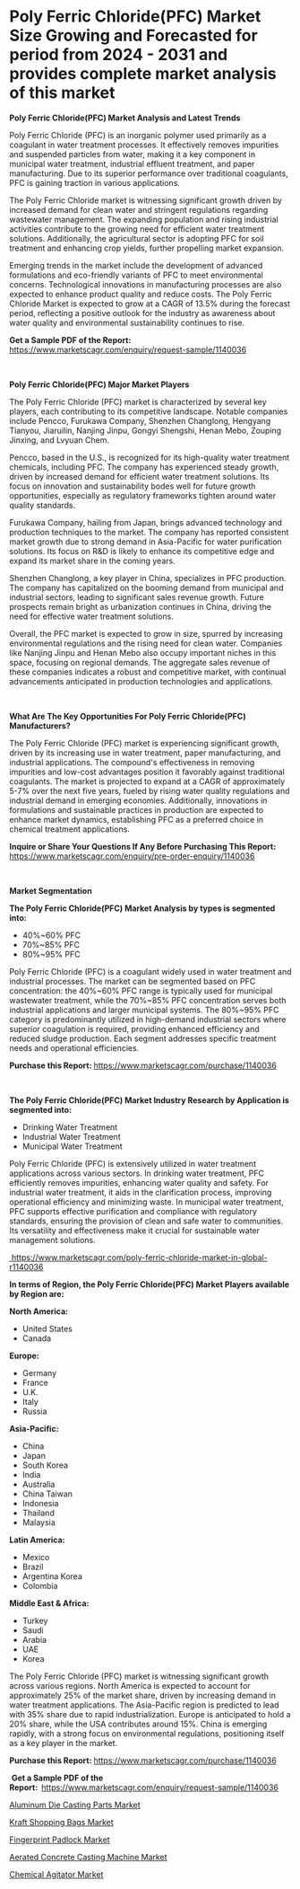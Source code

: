 <p><h1>Poly Ferric Chloride(PFC) Market Size Growing and Forecasted for period from 2024 - 2031 and provides complete market analysis of this market</h1></p><p><strong>Poly Ferric Chloride(PFC) Market Analysis and Latest Trends</strong></p>
<p><p>Poly Ferric Chloride (PFC) is an inorganic polymer used primarily as a coagulant in water treatment processes. It effectively removes impurities and suspended particles from water, making it a key component in municipal water treatment, industrial effluent treatment, and paper manufacturing. Due to its superior performance over traditional coagulants, PFC is gaining traction in various applications.</p><p>The Poly Ferric Chloride market is witnessing significant growth driven by increased demand for clean water and stringent regulations regarding wastewater management. The expanding population and rising industrial activities contribute to the growing need for efficient water treatment solutions. Additionally, the agricultural sector is adopting PFC for soil treatment and enhancing crop yields, further propelling market expansion.</p><p>Emerging trends in the market include the development of advanced formulations and eco-friendly variants of PFC to meet environmental concerns. Technological innovations in manufacturing processes are also expected to enhance product quality and reduce costs. The Poly Ferric Chloride Market is expected to grow at a CAGR of 13.5% during the forecast period, reflecting a positive outlook for the industry as awareness about water quality and environmental sustainability continues to rise.</p></p>
<p><strong>Get a Sample PDF of the Report:&nbsp;</strong> <a href="https://www.marketscagr.com/enquiry/request-sample/1140036?utm_campaign=1814&utm_medium=2&utm_source=Github&utm_content=ia&utm_term=29102024&utm_id=poly-ferric-chloridepfc">https://www.marketscagr.com/enquiry/request-sample/1140036</a></p>
<p>&nbsp;</p>
<p><strong>Poly Ferric Chloride(PFC) Major Market Players</strong></p>
<p><p>The Poly Ferric Chloride (PFC) market is characterized by several key players, each contributing to its competitive landscape. Notable companies include Pencco, Furukawa Company, Shenzhen Changlong, Hengyang Tianyou, Jiaruilin, Nanjing Jinpu, Gongyi Shengshi, Henan Mebo, Zouping Jinxing, and Lvyuan Chem. </p><p>Pencco, based in the U.S., is recognized for its high-quality water treatment chemicals, including PFC. The company has experienced steady growth, driven by increased demand for efficient water treatment solutions. Its focus on innovation and sustainability bodes well for future growth opportunities, especially as regulatory frameworks tighten around water quality standards.</p><p>Furukawa Company, hailing from Japan, brings advanced technology and production techniques to the market. The company has reported consistent market growth due to strong demand in Asia-Pacific for water purification solutions. Its focus on R&D is likely to enhance its competitive edge and expand its market share in the coming years.</p><p>Shenzhen Changlong, a key player in China, specializes in PFC production. The company has capitalized on the booming demand from municipal and industrial sectors, leading to significant sales revenue growth. Future prospects remain bright as urbanization continues in China, driving the need for effective water treatment solutions.</p><p>Overall, the PFC market is expected to grow in size, spurred by increasing environmental regulations and the rising need for clean water. Companies like Nanjing Jinpu and Henan Mebo also occupy important niches in this space, focusing on regional demands. The aggregate sales revenue of these companies indicates a robust and competitive market, with continual advancements anticipated in production technologies and applications.</p></p>
<p>&nbsp;</p>
<p><strong>What Are The Key Opportunities For Poly Ferric Chloride(PFC) Manufacturers?</strong></p>
<p><p>The Poly Ferric Chloride (PFC) market is experiencing significant growth, driven by its increasing use in water treatment, paper manufacturing, and industrial applications. The compound's effectiveness in removing impurities and low-cost advantages position it favorably against traditional coagulants. The market is projected to expand at a CAGR of approximately 5-7% over the next five years, fueled by rising water quality regulations and industrial demand in emerging economies. Additionally, innovations in formulations and sustainable practices in production are expected to enhance market dynamics, establishing PFC as a preferred choice in chemical treatment applications.</p></p>
<p><strong>Inquire or Share Your Questions If Any Before Purchasing This Report:</strong> <a href="https://www.marketscagr.com/enquiry/pre-order-enquiry/1140036?utm_campaign=1814&utm_medium=2&utm_source=Github&utm_content=ia&utm_term=29102024&utm_id=poly-ferric-chloridepfc">https://www.marketscagr.com/enquiry/pre-order-enquiry/1140036</a></p>
<p>&nbsp;</p>
<p><strong>Market Segmentation</strong></p>
<p><strong>The Poly Ferric Chloride(PFC) Market Analysis by types is segmented into:</strong></p>
<p><ul><li>40%~60% PFC</li><li>70%~85% PFC</li><li>80%~95% PFC</li></ul></p>
<p><p>Poly Ferric Chloride (PFC) is a coagulant widely used in water treatment and industrial processes. The market can be segmented based on PFC concentration: the 40%~60% PFC range is typically used for municipal wastewater treatment, while the 70%~85% PFC concentration serves both industrial applications and larger municipal systems. The 80%~95% PFC category is predominantly utilized in high-demand industrial sectors where superior coagulation is required, providing enhanced efficiency and reduced sludge production. Each segment addresses specific treatment needs and operational efficiencies.</p></p>
<p><strong>Purchase this Report:&nbsp;</strong><a href="https://www.marketscagr.com/purchase/1140036?utm_campaign=1814&utm_medium=2&utm_source=Github&utm_content=ia&utm_term=29102024&utm_id=poly-ferric-chloridepfc">https://www.marketscagr.com/purchase/1140036</a></p>
<p>&nbsp;</p>
<p><strong>The Poly Ferric Chloride(PFC) Market Industry Research by Application is segmented into:</strong></p>
<p><ul><li>Drinking Water Treatment</li><li>Industrial Water Treatment</li><li>Municipal Water Treatment</li></ul></p>
<p><p>Poly Ferric Chloride (PFC) is extensively utilized in water treatment applications across various sectors. In drinking water treatment, PFC efficiently removes impurities, enhancing water quality and safety. For industrial water treatment, it aids in the clarification process, improving operational efficiency and minimizing waste. In municipal water treatment, PFC supports effective purification and compliance with regulatory standards, ensuring the provision of clean and safe water to communities. Its versatility and effectiveness make it crucial for sustainable water management solutions.</p></p>
<p><a href="https://www.marketscagr.com/poly-ferric-chloride-market-in-global-r1140036?utm_campaign=1814&utm_medium=2&utm_source=Github&utm_content=ia&utm_term=29102024&utm_id=poly-ferric-chloridepfc">&nbsp;https://www.marketscagr.com/poly-ferric-chloride-market-in-global-r1140036</a></p>
<p><strong>In terms of Region, the Poly Ferric Chloride(PFC) Market Players available by Region are:</strong></p>
<p>
    <p> <strong> North America: </strong>
        <ul>
            <li>United States</li>
            <li>Canada</li>
        </ul>
        </p> 
    <p> <strong> Europe: </strong>
        <ul>
            <li>Germany</li>
            <li>France</li>
            <li>U.K.</li>
            <li>Italy</li>
            <li>Russia</li>
        </ul>
        </p> 
    <p> <strong> Asia-Pacific: </strong>
        <ul>
            <li>China</li>
            <li>Japan</li>
            <li>South Korea</li>
            <li>India</li>
            <li>Australia</li>
            <li>China Taiwan</li>
            <li>Indonesia</li>
            <li>Thailand</li>
            <li>Malaysia</li>
        </ul>
        </p> 
    <p> <strong> Latin America: </strong>
        <ul>
            <li>Mexico</li>
            <li>Brazil</li>
            <li>Argentina Korea</li>
            <li>Colombia</li>
        </ul>
        </p> 
    <p> <strong> Middle East & Africa: </strong>
        <ul>
            <li>Turkey</li>
            <li>Saudi</li>
            <li>Arabia</li>
            <li>UAE</li>
            <li>Korea</li>
        </ul>
    </p>
    </p>
<p><p>The Poly Ferric Chloride (PFC) market is witnessing significant growth across various regions. North America is expected to account for approximately 25% of the market share, driven by increasing demand in water treatment applications. The Asia-Pacific region is predicted to lead with 35% share due to rapid industrialization. Europe is anticipated to hold a 20% share, while the USA contributes around 15%. China is emerging rapidly, with a strong focus on environmental regulations, positioning itself as a key player in the market.</p></p>
<p><strong>Purchase this Report: </strong><a href="https://www.marketscagr.com/purchase/1140036?utm_campaign=1814&utm_medium=2&utm_source=Github&utm_content=ia&utm_term=29102024&utm_id=poly-ferric-chloridepfc">https://www.marketscagr.com/purchase/1140036</a></p>
<p>&nbsp;<strong>Get a Sample PDF of the Report:&nbsp;&nbsp;</strong><a href="https://www.marketscagr.com/enquiry/request-sample/1140036?utm_campaign=1814&utm_medium=2&utm_source=Github&utm_content=ia&utm_term=29102024&utm_id=poly-ferric-chloridepfc">https://www.marketscagr.com/enquiry/request-sample/1140036</a></p>
<p><strong></strong></p>
<p><p><a href="https://www.linkedin.com/pulse/aluminum-die-casting-parts-market-trends-strategic-75whc?utm_campaign=1814&utm_medium=2&utm_source=Github&utm_content=ia&utm_term=29102024&utm_id=poly-ferric-chloridepfc">Aluminum Die Casting Parts Market</a></p><p><a href="https://www.linkedin.com/pulse/kraft-shopping-bags-market-size-segmentation-trends-umwuc?utm_campaign=1814&utm_medium=2&utm_source=Github&utm_content=ia&utm_term=29102024&utm_id=poly-ferric-chloridepfc">Kraft Shopping Bags Market</a></p><p><a href="https://www.linkedin.com/pulse/fingerprint-padlock-market-research-report-exploring-c6tyc?utm_campaign=1814&utm_medium=2&utm_source=Github&utm_content=ia&utm_term=29102024&utm_id=poly-ferric-chloridepfc">Fingerprint Padlock Market</a></p><p><a href="https://issuu.com/reportprime-2/docs/aerated-concrete-casting-machine-ma_f6eba13a90ff2f?utm_campaign=1814&utm_medium=2&utm_source=Github&utm_content=ia&utm_term=29102024&utm_id=poly-ferric-chloridepfc">Aerated Concrete Casting Machine Market</a></p><p><a href="https://www.linkedin.com/pulse/digital-transformation-chemical-agitator-industry-market-sdqef?utm_campaign=1814&utm_medium=2&utm_source=Github&utm_content=ia&utm_term=29102024&utm_id=poly-ferric-chloridepfc">Chemical Agitator Market</a></p></p>